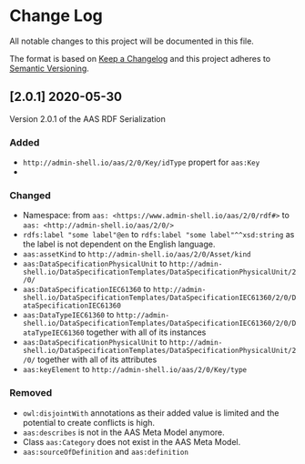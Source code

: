 # Change Log
All notable changes to this project will be documented in this file.

The format is based on [Keep a Changelog](http://keepachangelog.com/) and this project adheres to [Semantic Versioning](http://semver.org/).

## [2.0.1] 2020-05-30
Version 2.0.1 of the AAS RDF Serialization


### Added

* `http://admin-shell.io/aas/2/0/Key/idType` propert for `aas:Key`
* 


### Changed

* Namespace:  from `aas: <https://www.admin-shell.io/aas/2/0/rdf#>` to `aas: <http://admin-shell.io/aas/2/0/>`
* `rdfs:label "some label"@en` to `rdfs:label "some label"^^xsd:string` as the label is not dependent on the English language.
* `aas:assetKind` to `http://admin-shell.io/aas/2/0/Asset/kind`
* `aas:DataSpecificationPhysicalUnit` to `http://admin-shell.io/DataSpecificationTemplates/DataSpecificationPhysicalUnit/2/0/`
* `aas:DataSpecificationIEC61360` to `http://admin-shell.io/DataSpecificationTemplates/DataSpecificationIEC61360/2/0/DataSpecificationIEC61360`
* `aas:DataTypeIEC61360` to `http://admin-shell.io/DataSpecificationTemplates/DataSpecificationIEC61360/2/0/DataTypeIEC61360` together with all of its instances
* `aas:DataSpecificationPhysicalUnit` to `http://admin-shell.io/DataSpecificationTemplates/DataSpecificationPhysicalUnit/2/0/` together with all of its attributes
* `aas:keyElement` to `http://admin-shell.io/aas/2/0/Key/type`


### Removed

* `owl:disjointWith` annotations as their added value is limited and the potential to create conflicts is high.
* `aas:describes` is not in the AAS Meta Model anymore.
* Class `aas:Category` does not exist in the AAS Meta Model.
* `aas:sourceOfDefinition` and `aas:definition`

